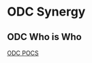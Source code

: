 # ODC Synergy

## ODC Who is Who

[ODC POCS](https://docs.google.com/spreadsheets/d/1ug1HzgZyyIzF3jbOnLe2P59pXoIhdJcGOrnBZEnHqgY/edit#gid=0)

